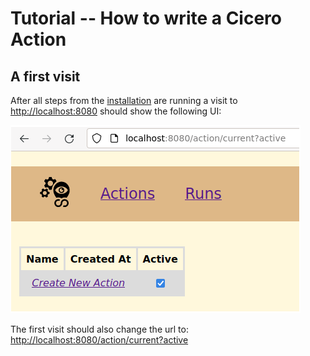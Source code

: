 # Tutorial -- How to write a Cicero Action

## A first visit

After all steps from the [installation](./installation.md) are running a visit to [http://localhost:8080](http://localhost:8080) should show the following UI:


![Cicero WebUI Intro](./cicero_webui_intro.png "Cicero WebUI Intro")

The first visit should also change the url to: [http://localhost:8080/action/current?active](http://localhost:8080/action/current?active)
